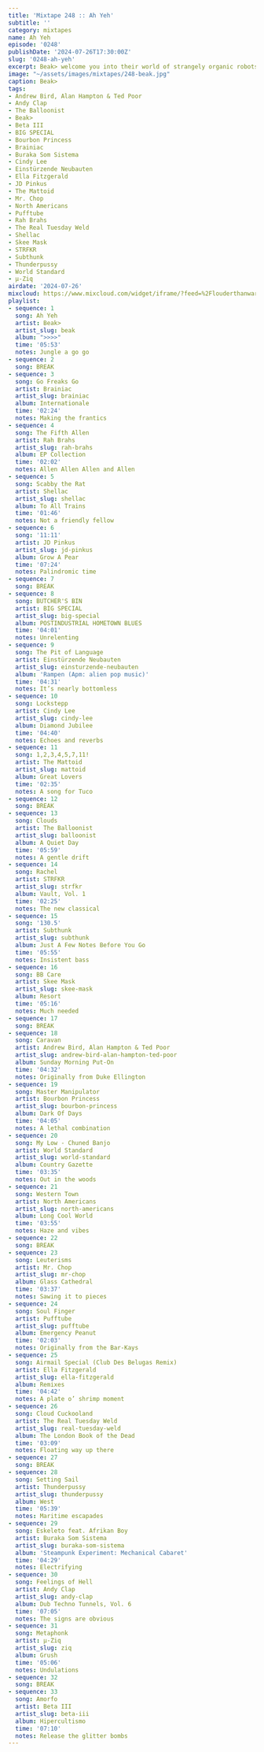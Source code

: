 ```yaml
---
title: 'Mixtape 248 :: Ah Yeh'
subtitle: ''
category: mixtapes
name: Ah Yeh
episode: '0248'
publishDate: '2024-07-26T17:30:00Z'
slug: '0248-ah-yeh'
excerpt: Beak> welcome you into their world of strangely organic robots.
image: "~/assets/images/mixtapes/248-beak.jpg"
caption: Beak>
tags:
- Andrew Bird, Alan Hampton & Ted Poor
- Andy Clap
- The Balloonist
- Beak>
- Beta III
- BIG SPECIAL
- Bourbon Princess
- Brainiac
- Buraka Som Sistema
- Cindy Lee
- Einstürzende Neubauten
- Ella Fitzgerald
- JD Pinkus
- The Mattoid
- Mr. Chop
- North Americans
- Pufftube
- Rah Brahs
- The Real Tuesday Weld
- Shellac
- Skee Mask
- STRFKR
- Subthunk
- Thunderpussy
- World Standard
- µ-Ziq
airdate: '2024-07-26'
mixcloud: https://www.mixcloud.com/widget/iframe/?feed=%2Flouderthanwar%2Fthe-final-hour-248-ah-yeh-2024-07-26%2F&hide_artwork=1&hide_cover=1
playlist:
- sequence: 1
  song: Ah Yeh
  artist: Beak>
  artist_slug: beak
  album: ">>>>"
  time: '05:53'
  notes: Jungle a go go
- sequence: 2
  song: BREAK
- sequence: 3
  song: Go Freaks Go
  artist: Brainiac
  artist_slug: brainiac
  album: Internationale
  time: '02:24'
  notes: Making the frantics
- sequence: 4
  song: The Fifth Allen
  artist: Rah Brahs
  artist_slug: rah-brahs
  album: EP Collection
  time: '02:02'
  notes: Allen Allen Allen and Allen
- sequence: 5
  song: Scabby the Rat
  artist: Shellac
  artist_slug: shellac
  album: To All Trains
  time: '01:46'
  notes: Not a friendly fellow
- sequence: 6
  song: '11:11'
  artist: JD Pinkus
  artist_slug: jd-pinkus
  album: Grow A Pear
  time: '07:24'
  notes: Palindromic time
- sequence: 7
  song: BREAK
- sequence: 8
  song: BUTCHER'S BIN
  artist: BIG SPECIAL
  artist_slug: big-special
  album: POSTINDUSTRIAL HOMETOWN BLUES
  time: '04:01'
  notes: Unrelenting
- sequence: 9
  song: The Pit of Language
  artist: Einstürzende Neubauten
  artist_slug: einsturzende-neubauten
  album: 'Rampen (Apm: alien pop music)'
  time: '04:31'
  notes: It’s nearly bottomless
- sequence: 10
  song: Lockstepp
  artist: Cindy Lee
  artist_slug: cindy-lee
  album: Diamond Jubilee
  time: '04:40'
  notes: Echoes and reverbs
- sequence: 11
  song: 1,2,3,4,5,7,11!
  artist: The Mattoid
  artist_slug: mattoid
  album: Great Lovers
  time: '02:35'
  notes: A song for Tuco
- sequence: 12
  song: BREAK
- sequence: 13
  song: Clouds
  artist: The Balloonist
  artist_slug: balloonist
  album: A Quiet Day
  time: '05:59'
  notes: A gentle drift
- sequence: 14
  song: Rachel
  artist: STRFKR
  artist_slug: strfkr
  album: Vault, Vol. 1
  time: '02:25'
  notes: The new classical
- sequence: 15
  song: '130.5'
  artist: Subthunk
  artist_slug: subthunk
  album: Just A Few Notes Before You Go
  time: '05:55'
  notes: Insistent bass
- sequence: 16
  song: BB Care
  artist: Skee Mask
  artist_slug: skee-mask
  album: Resort
  time: '05:16'
  notes: Much needed
- sequence: 17
  song: BREAK
- sequence: 18
  song: Caravan
  artist: Andrew Bird, Alan Hampton & Ted Poor
  artist_slug: andrew-bird-alan-hampton-ted-poor
  album: Sunday Morning Put-On
  time: '04:32'
  notes: Originally from Duke Ellington
- sequence: 19
  song: Master Manipulator
  artist: Bourbon Princess
  artist_slug: bourbon-princess
  album: Dark Of Days
  time: '04:05'
  notes: A lethal combination
- sequence: 20
  song: My Low - Chuned Banjo
  artist: World Standard
  artist_slug: world-standard
  album: Country Gazette
  time: '03:35'
  notes: Out in the woods
- sequence: 21
  song: Western Town
  artist: North Americans
  artist_slug: north-americans
  album: Long Cool World
  time: '03:55'
  notes: Haze and vibes
- sequence: 22
  song: BREAK
- sequence: 23
  song: Leuterisms
  artist: Mr. Chop
  artist_slug: mr-chop
  album: Glass Cathedral
  time: '03:37'
  notes: Sawing it to pieces
- sequence: 24
  song: Soul Finger
  artist: Pufftube
  artist_slug: pufftube
  album: Emergency Peanut
  time: '02:03'
  notes: Originally from the Bar-Kays
- sequence: 25
  song: Airmail Special (Club Des Belugas Remix)
  artist: Ella Fitzgerald
  artist_slug: ella-fitzgerald
  album: Remixes
  time: '04:42'
  notes: A plate o’ shrimp moment
- sequence: 26
  song: Cloud Cuckooland
  artist: The Real Tuesday Weld
  artist_slug: real-tuesday-weld
  album: The London Book of the Dead
  time: '03:09'
  notes: Floating way up there
- sequence: 27
  song: BREAK
- sequence: 28
  song: Setting Sail
  artist: Thunderpussy
  artist_slug: thunderpussy
  album: West
  time: '05:39'
  notes: Maritime escapades
- sequence: 29
  song: Eskeleto feat. Afrikan Boy
  artist: Buraka Som Sistema
  artist_slug: buraka-som-sistema
  album: 'Steampunk Experiment: Mechanical Cabaret'
  time: '04:29'
  notes: Electrifying
- sequence: 30
  song: Feelings of Hell
  artist: Andy Clap
  artist_slug: andy-clap
  album: Dub Techno Tunnels, Vol. 6
  time: '07:05'
  notes: The signs are obvious
- sequence: 31
  song: Metaphonk
  artist: µ-Ziq
  artist_slug: ziq
  album: Grush
  time: '05:06'
  notes: Undulations
- sequence: 32
  song: BREAK
- sequence: 33
  song: Amorfo
  artist: Beta III
  artist_slug: beta-iii
  album: Hipercultismo
  time: '07:10'
  notes: Release the glitter bombs
---
```



